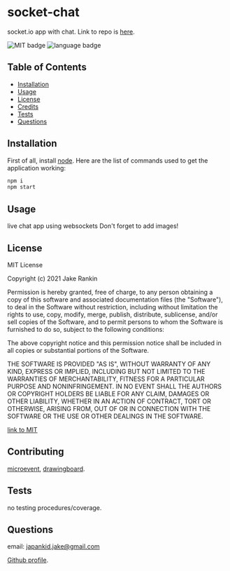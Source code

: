 # socket-chat

socket.io app with chat. Link to repo is [here](https://github.com/japankid-code/socket-chat).

![MIT badge](https://img.shields.io/badge/license-MIT-blue?style=for-the-badge) ![language badge](https://img.shields.io/github/languages/top/japankid-code/socket-chat?style=for-the-badge)

## Table of Contents

- [Installation](#installation)
- [Usage](#usage)
- [License](#license)
- [Credits](#credits)
- [Tests](#tests)
- [Questions](#questions)

## Installation

First of all, install [node](https://nodejs.org/en/).
Here are the list of commands used to get the application working:

```bash
npm i
npm start
```

## Usage

live chat app using websockets
Don't forget to add images!

## License

MIT License

Copyright (c) 2021 Jake Rankin

Permission is hereby granted, free of charge, to any person obtaining a copy
of this software and associated documentation files (the "Software"), to deal
in the Software without restriction, including without limitation the rights
to use, copy, modify, merge, publish, distribute, sublicense, and/or sell
copies of the Software, and to permit persons to whom the Software is
furnished to do so, subject to the following conditions:

The above copyright notice and this permission notice shall be included in all
copies or substantial portions of the Software.

THE SOFTWARE IS PROVIDED "AS IS", WITHOUT WARRANTY OF ANY KIND, EXPRESS OR
IMPLIED, INCLUDING BUT NOT LIMITED TO THE WARRANTIES OF MERCHANTABILITY,
FITNESS FOR A PARTICULAR PURPOSE AND NONINFRINGEMENT. IN NO EVENT SHALL THE
AUTHORS OR COPYRIGHT HOLDERS BE LIABLE FOR ANY CLAIM, DAMAGES OR OTHER
LIABILITY, WHETHER IN AN ACTION OF CONTRACT, TORT OR OTHERWISE, ARISING FROM,
OUT OF OR IN CONNECTION WITH THE SOFTWARE OR THE USE OR OTHER DEALINGS IN THE
SOFTWARE.

[link to MIT](https://choosealicense.com/licenses/mit/)

## Contributing

[microevent](https://github.com/jeromeetienne/microevent.js), [drawingboard](https://github.com/Leimi/drawingboard.js#drawingboardjs).

## Tests

no testing procedures/coverage.

## Questions

email: japankid.jake@gmail.com

[Github profile](https://github.com/japankid-code).

[//]: <> (If your project has a lot of features, consider adding a "Features" section.)

